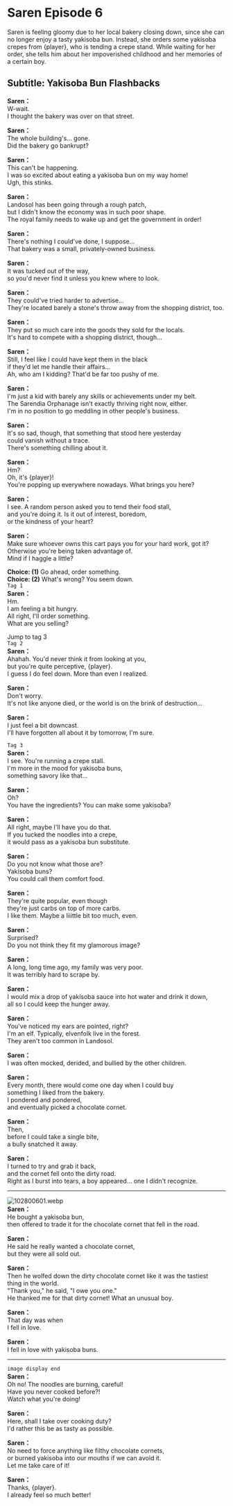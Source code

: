 # Saren Episode 6
Saren is feeling gloomy due to her local bakery closing down, since she can no longer enjoy a tasty yakisoba bun. Instead, she orders some yakisoba crepes from {player}, who is tending a crepe stand. While waiting for her order, she tells him about her impoverished childhood and her memories of a certain boy.
  
## Subtitle: Yakisoba Bun Flashbacks
  
**Saren：**  
W-wait.  
I thought the bakery was over on that street.  
  
**Saren：**  
The whole building's... gone.  
Did the bakery go bankrupt?  
  
**Saren：**  
This can't be happening.  
I was so excited about eating a yakisoba bun on my way home!  
Ugh, this stinks.  
  
**Saren：**  
Landosol has been going through a rough patch,  
but I didn't know the economy was in such poor shape.  
The royal family needs to wake up and get the government in order!  
  
**Saren：**  
There's nothing I could've done, I suppose...  
That bakery was a small, privately-owned business.  
  
**Saren：**  
It was tucked out of the way,  
so you'd never find it unless you knew where to look.  
  
**Saren：**  
They could've tried harder to advertise...  
They're located barely a stone's throw away from the shopping district, too.  
  
**Saren：**  
They put so much care into the goods they sold for the locals.  
It's hard to compete with a shopping district, though...  
  
**Saren：**  
Still, I feel like I could have kept them in the black  
if they'd let me handle their affairs...  
Ah, who am I kidding? That'd be far too pushy of me.  
  
**Saren：**  
I'm just a kid with barely any skills or achievements under my belt.  
The Sarendia Orphanage isn't exactly thriving right now, either.  
I'm in no position to go meddling in other people's business.  
  
**Saren：**  
It's so sad, though, that something that stood here yesterday  
could vanish without a trace.  
There's something chilling about it.  
  
**Saren：**  
Hm?  
Oh, it's {player}!  
You're popping up everywhere nowadays. What brings you here?  
  
**Saren：**  
I see. A random person asked you to tend their food stall,  
and you're doing it. Is it out of interest, boredom,  
or the kindness of your heart?  
  
**Saren：**  
Make sure whoever owns this cart pays you for your hard work, got it?  
Otherwise you're being taken advantage of.  
Mind if I haggle a little?  
  
**Choice: (1)**  Go ahead, order something.  
**Choice: (2)**  What's wrong? You seem down.  
`Tag 1`  
**Saren：**  
Hm.  
I am feeling a bit hungry.  
All right, I'll order something.  
What are you selling?  
  
Jump to tag 3  
`Tag 2`  
**Saren：**  
Ahahah. You'd never think it from looking at you,  
but you're quite perceptive, {player}.  
I guess I do feel down. More than even I realized.  
  
**Saren：**  
Don't worry.  
It's not like anyone died, or the world is on the brink of destruction...  
  
**Saren：**  
I just feel a bit downcast.  
I'll have forgotten all about it by tomorrow, I'm sure.  
  
`Tag 3`  
**Saren：**  
I see. You're running a crepe stall.  
I'm more in the mood for yakisoba buns,  
something savory like that...  
  
**Saren：**  
Oh?  
You have the ingredients? You can make some yakisoba?  
  
**Saren：**  
All right, maybe I'll have you do that.  
If you tucked the noodles into a crepe,  
it would pass as a yakisoba bun substitute.  
  
**Saren：**  
Do you not know what those are?  
Yakisoba buns?  
You could call them comfort food.  
  
**Saren：**  
They're quite popular, even though  
they're just carbs on top of more carbs.  
I like them. Maybe a liiittle bit too much, even.  
  
**Saren：**  
Surprised?  
Do you not think they fit my glamorous image?  
  
**Saren：**  
A long, long time ago, my family was very poor.  
It was terribly hard to scrape by.  
  
**Saren：**  
I would mix a drop of yakisoba sauce into hot water and drink it down,  
all so I could keep the hunger away.  
  
**Saren：**  
You've noticed my ears are pointed, right?  
I'm an elf. Typically, elvenfolk live in the forest.  
They aren't too common in Landosol.  
  
**Saren：**  
I was often mocked, derided, and bullied by the other children.  
  
**Saren：**  
Every month, there would come one day when I could buy  
something I liked from the bakery.  
I pondered and pondered,  
and eventually picked a chocolate cornet.  
  
**Saren：**  
Then,  
before I could take a single bite,  
a bully snatched it away.  
  
**Saren：**  
I turned to try and grab it back,  
and the cornet fell onto the dirty road.  
Right as I burst into tears, a boy appeared... one I didn't recognize.  
  

---  
  
![102800601.webp](https://redive.estertion.win/card/story/102800601.webp)  
**Saren：**  
He bought a yakisoba bun,  
then offered to trade it for the chocolate cornet that fell in the road.  
  
**Saren：**  
He said he really wanted a chocolate cornet,  
but they were all sold out.  
  
**Saren：**  
Then he wolfed down the dirty chocolate cornet like it was the tastiest  
thing in the world.  
\"Thank you,\" he said, \"I owe you one.\"  
He thanked me for that dirty cornet! What an unusual boy.  
  
**Saren：**  
That day was when  
I fell in love.  
  
**Saren：**  
I fell in love with yakisoba buns.  
  

---  
  
`image display end`  
**Saren：**  
Oh no! The noodles are burning, careful!  
Have you never cooked before?!  
Watch what you're doing!  
  
**Saren：**  
Here, shall I take over cooking duty?  
I'd rather this be as tasty as possible.  
  
**Saren：**  
No need to force anything like filthy chocolate cornets,  
or burned yakisoba into our mouths if we can avoid it.  
Let me take care of it!  
  
**Saren：**  
Thanks, {player}.  
I already feel so much better!  
